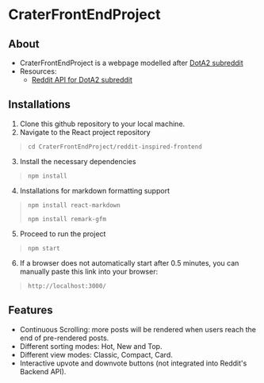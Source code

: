 # CraterFrontEndProject
## About
* CraterFrontEndProject is a webpage modelled after [DotA2 subreddit](https://www.reddit.com/r/DotA2)
* Resources:
  * [Reddit API for DotA2 subreddit](https://www.reddit.com/r/DotA2.json)

## Installations
1. Clone this github repository to your local machine.
2. Navigate to the React project repository
 > `cd CraterFrontEndProject/reddit-inspired-frontend`
3. Install the necessary dependencies
 > `npm install`
4. Installations for markdown formatting support
 > `npm install react-markdown`
 > 
 > `npm install remark-gfm`
5. Proceed to run the project
 > `npm start`
6. If a browser does not automatically start after 0.5 minutes, you can manually paste this link into your browser:
 > `http://localhost:3000/`

## Features
* Continuous Scrolling: more posts will be rendered when users reach the end of pre-rendered posts.
* Different sorting modes: Hot, New and Top.
* Different view modes: Classic, Compact, Card.
* Interactive upvote and downvote buttons (not integrated into Reddit's Backend API).
